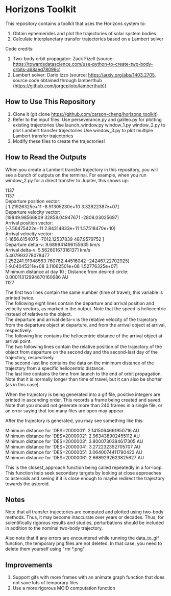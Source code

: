 # Horizons Toolkit
This repository contains a toolkit that uses the Horizons system to:
  1. Obtain ephemerides and plot the trajectories of solar system bodies
  2. Calculate interplanetary transfer trajectories based on a Lambert solver
  
Code credits:
  1. Two-body orbit propagator: Zack Fizell (source: https://towardsdatascience.com/use-python-to-create-two-body-orbits-a68aed78099c)
  2. Lambert solver: Dario Izzo (source: https://arxiv.org/abs/1403.2705, source code obtained through lamberthub (https://github.com/jorgepiloto/lamberthub))

## How to Use This Repository
  1. Clone it (git clone https://github.com/carson-cheng/horizons_toolkit)
  2. Refer to the input files:
    Use perseverance.py and galileo.py for plotting existing trajectories
    Use launch_window.py window_1.py window_2.py to plot Lambert transfer trajectories
    Use window_3.py to plot multiple Lambert transfer trajectories
  3. Modify these files to create the trajectories!
 
 ## How to Read the Outputs
When you create a Lambert transfer trajectory in this repository, you will see a bunch of outputs on the terminal. For example, when you run window_2.py for a direct transfer to Jupiter, this shows up:

1137  
1137  
Departure position vector:   
[ 1.21926325e+11 -8.91305230e+10  3.32822387e+07]  
Departure velocity vector:   
[19849.98566809 32858.04947671 -2808.03025697]  
Arrival position vector:   
[-7.56475422e+11  2.84314833e+11  1.57518470e+10]  
Arrival velocity vector:   
[-1656.6154075  -7012.12537839   487.9579752 ]  
Departure delta-v: 9.689941496155635 km/s  
Arrival delta-v: 5.562601673161371 km/s  
5.407993278078477  
[ 252241.91948563  760762.44516042 -242467.22702925]
[-9.04045211e+08  3.11062501e+08  1.52776325e+07]  
Minimum distance at day 10 ; Distance from desired circle: 0.00011312994870160686 AU  
1127

The first two lines contain the same number (time of travel); this variable is printed twice.  
The following eight lines contain the departure and arrival position and velocity vectors, as marked in the output. Note that the speed is heliocentric instead of relative to the object.  
The departure and arrival delta-v is the relative velocity of the trajectory from the departure object at departure, and from the arrival object at arrival, respectively.  
The following line contains the heliocentric distance of the arrival object at arrival point.  
The two following lines contain the relative position of the trajectory of the object from departure on the second day and the second-last day of the trajectory, respectively.  
The second-last line contains the data on the minimum distance of the trajectory from a specific heliocentric distance.  
The last line contains the time from launch to the end of orbit propagation. Note that it is normally longer than time of travel, but it can also be shorter (as in this case).  

When the trajectory is being generated into a gif file, positive integers are printed in ascending order. This records a frame being created and saved.   Note that you should not generate more than 240 frames in a single file, or an error saying that too many files are open may appear.  

After the trajectory is generated, you may see something like this:

Minimum distance for 'DES=2000001': 2.1415064661950716 AU  
Minimum distance for 'DES=2000002': 2.963438902455112 AU  
Minimum distance for 'DES=2000003': 3.8000730384617305 AU  
Minimum distance for 'DES=2000004': 3.272232352705707 AU  
Minimum distance for 'DES=2000005': 3.0640074411790423 AU  
Minimum distance for 'DES=2000006': 2.6689292623825627 AU  

This is the closest_approach function being called repeatedly in a for-loop. This function help seek secondary targets by looking at close approaches to asteroids and seeing if it is close enough to maybe redirect the trajectory towards the asteroid. 
 
 ## Notes
 
 Note that all transfer trajectories are computed and plotted using two-body methods. Thus, it may become inaccurate over years or decades. Thus, for scientifically rigorous results and studies, perturbations should be included in addition to the nominal two-body trajectory.
 
 Also note that if any errors are encountered while running the data_to_gif function, the temporary png files are not deleted. In that case, you need to delete them yourself using "rm *.png".
 
 ## Improvements
 
  1. Support gifs with more frames with an animate graph function that does not save lots of temporary files
  2. Use a more rigorous MOID computation function
